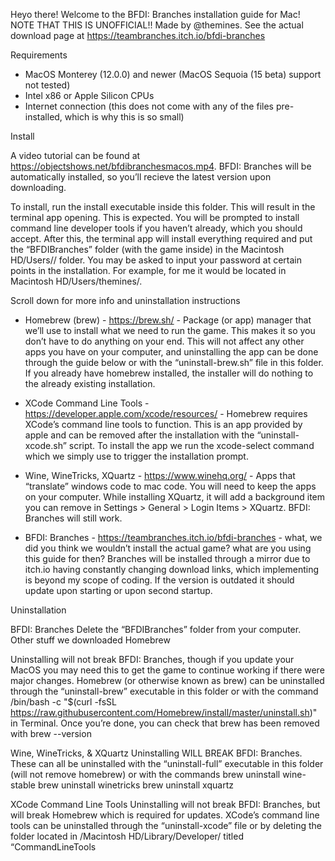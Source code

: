 Heyo there!
Welcome to the BFDI: Branches installation guide for Mac!
NOTE THAT THIS IS UNOFFICIAL!! Made by @themines. See the actual download page at https://teambranches.itch.io/bfdi-branches

Requirements
- MacOS Monterey (12.0.0) and newer (MacOS Sequoia (15 beta) support not tested)
- Intel x86 or Apple Silicon CPUs
- Internet connection (this does not come with any of the files pre-installed, which is why this is so small)

Install

A video tutorial can be found at https://objectshows.net/bfdibranchesmacos.mp4.
BFDI: Branches will be automatically installed, so you’ll recieve the latest version upon downloading.

To install, run the install executable inside this folder. This will result in the terminal app opening. This is expected. You will be prompted to install command line developer tools if you haven’t already, which you should accept. After this, the terminal app will install everything required and put the “BFDIBranches” folder (with the game inside) in the Macintosh HD/Users/<your username>/ folder. You may be asked to input your password at certain points in the installation. For example, for me it would be located in Macintosh HD/Users/themines/.

Scroll down for more info and uninstallation instructions

- Homebrew (brew) - https://brew.sh/ -  Package (or app) manager that we’ll use to install what we need to run the game. This makes it so you don’t have to do anything on your end. This will not affect any other apps you have on your computer, and uninstalling the app can be done through the guide below or with the “uninstall-brew.sh” file in this folder. If you already have homebrew installed, the installer will do nothing to the already existing installation.

- XCode Command Line Tools - https://developer.apple.com/xcode/resources/ - Homebrew requires XCode’s command line tools to function. This is an app provided by apple and can be removed after the installation with the “uninstall-xcode.sh” script. To install the app we run the xcode-select command which we simply use to trigger the installation prompt.

- Wine, WineTricks, XQuartz - https://www.winehq.org/ - Apps that “translate” windows code to mac code. You will need to keep the apps on your computer. While installing XQuartz, it will add a background item you can remove in Settings > General > Login Items > XQuartz. BFDI: Branches will still work.

- BFDI: Branches - https://teambranches.itch.io/bfdi-branches - what, we did you think we wouldn’t install the actual game? what are you using this guide for then?
Branches will be installed through a mirror due to itch.io having constantly changing download links, which implementing is beyond my scope of coding. If the version is outdated it should update upon starting or upon second startup.

Uninstallation

BFDI: Branches
Delete the “BFDIBranches” folder from your computer.
Other stuff we downloaded
Homebrew

Uninstalling will not break BFDI: Branches, though if you update your MacOS you may need this to get the game to continue working if there were major changes.
Homebrew (or otherwise known as brew) can be uninstalled through the “uninstall-brew” executable in this folder or with the command
/bin/bash -c "$(curl -fsSL https://raw.githubusercontent.com/Homebrew/install/master/uninstall.sh)"
in Terminal.
Once you’re done, you can check that brew has been removed with
brew --version

Wine, WineTricks, & XQuartz
Uninstalling WILL BREAK BFDI: Branches.
These can all be uninstalled with the “uninstall-full” executable in this folder (will not remove homebrew) or with the commands
brew uninstall wine-stable
brew uninstall winetricks
brew uninstall xquartz

XCode Command Line Tools
Uninstalling will not break BFDI: Branches, but will break Homebrew which is required for updates.
XCode’s command line tools can be uninstalled through the “uninstall-xcode” file or by deleting the folder located in /Macintosh HD/Library/Developer/ titled “CommandLineTools
